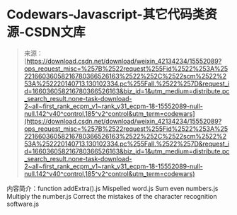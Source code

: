 <!--yml
category: codewars
date: 2022-08-13 11:34:04
-->

# Codewars-Javascript-其它代码类资源-CSDN文库

> 来源：[https://download.csdn.net/download/weixin_42134234/15552089?ops_request_misc=%257B%2522request%255Fid%2522%253A%2522166036058216780366526163%2522%252C%2522scm%2522%253A%252220140713.130102334.pc%255Fall.%2522%257D&request_id=166036058216780366526163&biz_id=1&utm_medium=distribute.pc_search_result.none-task-download-2~all~first_rank_ecpm_v1~rank_v31_ecpm-18-15552089-null-null.142^v40^control,185^v2^control&utm_term=codewars](https://download.csdn.net/download/weixin_42134234/15552089?ops_request_misc=%257B%2522request%255Fid%2522%253A%2522166036058216780366526163%2522%252C%2522scm%2522%253A%252220140713.130102334.pc%255Fall.%2522%257D&request_id=166036058216780366526163&biz_id=1&utm_medium=distribute.pc_search_result.none-task-download-2~all~first_rank_ecpm_v1~rank_v31_ecpm-18-15552089-null-null.142^v40^control,185^v2^control&utm_term=codewars)

内容简介：function addExtra().js Mispelled word.js Sum even numbers.js Multiply the number.js Correct the mistakes of the character recognition software.js